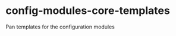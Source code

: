 config-modules-core-templates
=============================

Pan templates for the configuration modules
